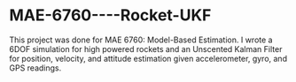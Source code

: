 # MAE-6760----Rocket-UKF

This project was done for MAE 6760: Model-Based Estimation. I wrote a 6DOF simulation for high powered rockets and an Unscented Kalman Filter for position, velocity, and attitude estimation given accelerometer, gyro, and GPS readings.
